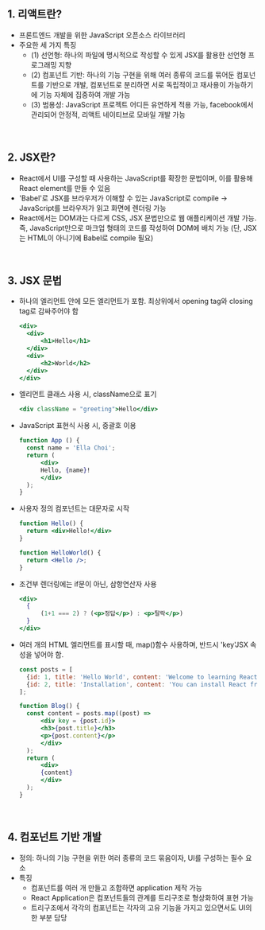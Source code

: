  ## **1. 리액트란?** ##
- 프론트엔드 개발을 위한 JavaScript 오픈소스 라이브러리
- 주요한 세 가지 특징
  - (1) 선언형: 하나의 파일에 명시적으로 작성할 수 있게 JSX를 활용한 선언형 프로그래밍 지향
  - (2) 컴포넌트 기반: 하나의 기능 구현을 위해 여러 종류의 코드를 묶어둔 컴포넌트를 기반으로 개발, 컴포넌트로 분리하면 서로 독립적이고 재사용이 가능하기에 기능 자체에 집중하여 개발 가능
  - (3) 범용성: JavaScript 프로젝트 어디든 유연하게 적용 가능, facebook에서 관리되어 안정적, 리액트 네이티브로 모바일 개발 가능

<br/><p>

## **2. JSX란?** ##
- React에서 UI를 구성할 때 사용하는 JavaScript를 확장한 문법이며, 이를 활용해 React element를 만들 수 있음
- 'Babel'로 JSX를 브라우저가 이해할 수 있는 JavaScript로 compile -> JavaScript를 브라우저가 읽고 화면에 렌더링 가능
- React에서는 DOM과는 다르게 CSS, JSX 문법만으로 웹 애플리케이션 개발 가능. 즉, JavaScript만으로 마크업 형태의 코드를 작성하여 DOM에 배치 가능 (단, JSX는 HTML이 아니기에 Babel로 compile 필요)

<br/><p>

## **3. JSX 문법** ##
- 하나의 엘리먼트 안에 모든 엘리먼트가 포함. 최상위에서 opening tag와 closing tag로 감싸주어야 함
  ```jsx
  <div>
    <div>
        <h1>Hello</h1>
    </div>
    <div>
        <h2>World</h2>
    </div>
  </div>
  ```

- 엘리먼트 클래스 사용 시, className으로 표기
  ```jsx
  <div className = "greeting">Hello</div>
  ```
 
- JavaScript 표현식 사용 시, 중괄호 이용
  ```jsx
  function App () {
    const name = 'Ella Choi';
    return (
        <div>
        Hello, {name}!
        </div>
    );
  }
  ```

- 사용자 정의 컴포넌트는 대문자로 시작
  ```jsx
  function Hello() {
    return <div>Hello!</div>
  }
  
  function HelloWorld() {
    return <Hello />;
  }
  ```

- 조건부 렌더링에는 if문이 아닌, 삼항연산자 사용
  ```jsx
  <div>
    {
        (1+1 === 2) ? (<p>정답</p>) : <p>탈락</p>)
    }
  </div>
  ```

- 여러 개의 HTML 엘리먼트를 표시할 때, map()함수 사용하며, 반드시 'key'JSX 속성을 넣어야 함.
  ```jsx
  const posts = [
    {id: 1, title: 'Hello World', content: 'Welcome to learning React!'},
    {id: 2, title: 'Installation', content: 'You can install React from npm'}
  ];

  function Blog() {
    const content = posts.map((post) =>
        <div key = {post.id}>
        <h3>{post.title}</h3>
        <p>{post.content}</p>
        </div>
    );
    return (
        <div>
        {content}
        </div>
    );
  }
  ```
<br/><p>

## **4. 컴포넌트 기반 개발** ##
- 정의: 하나의 기능 구현을 위한 여러 종류의 코드 묶음이자, UI를 구성하는 필수 요소
- 특징
  - 컴포넌트를 여러 개 만들고 조합하면 application 제작 가능
  - React Application은 컴포넌트들의 관계를 트리구조로 형상화하여 표현 가능
  - 트리구조에서 각각의 컴포넌트는 각자의 고유 기능을 가지고 있으면서도 UI의 한 부분 담당